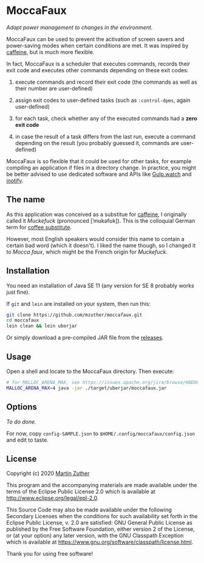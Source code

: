 # MoccaFaux

*Adapt power management to changes in the environment.*

MoccaFaux can be used to prevent the activation of screen savers and
power-saving modes when certain conditions are met.  It was inspired
by [caffeine], but is much more flexible.

In fact, MoccaFaux is a scheduler that executes commands, records
their exit code and executes other commands depending on these exit
codes:

1. execute commands and record their exit code (the commands as well
   as their number are user-defined)

1. assign exit codes to user-defined tasks (such as `:control-dpms`,
   again user-defined)

1. for each task, check whether any of the executed commands had a
   **zero exit code**

1. in case the result of a task differs from the last run, execute a
   command depending on the result (you probably guessed it, commands
   are user-defined)

MoccaFaux is so flexible that it could be used for other tasks, for
example compiling an application if files in a directory change.  In
practice, you might be better advised to use dedicated software and
APIs like [Gulp.watch] and [inotify].

## The name

As this application was conceived as a substitue for [caffeine], I
originally called it *Muckefuck* (pronounced [ˈmʊkəfʊk]).  This is the
colloquial German term for [coffee substitute].

However, most English speakers would consider this name to contain a
certain bad word (which it doesn't).  I liked the name though, so I
changed it to *Mocca faux*, which might be the French origin for
*Muckefuck*.

## Installation

You need an installation of Java SE 11 (any version for SE 8 probably
works just fine).

If `git` and `lein` are installed on your system, then run this:

```bash
git clone https://github.com/mzuther/moccafaux.git
cd moccafaux
lein clean && lein uberjar
```

Or simply download a pre-compiled JAR file from the [releases].

## Usage

Open a shell and locate to the MoccaFaux directory.  Then execute:

```bash
# for MALLOC_ARENA_MAX, see https://issues.apache.org/jira/browse/HADOOP-7154)
MALLOC_ARENA_MAX=4 java -jar ./target/uberjar/moccafaux.jar
```

## Options

*To do done.*

For now, copy `config-SAMPLE.json` to
`$HOME/.config/moccafaux/config.json` and edit to taste.

## License

Copyright (c) 2020 [Martin Zuther]

This program and the accompanying materials are made available under
the terms of the Eclipse Public License 2.0 which is available at
http://www.eclipse.org/legal/epl-2.0.

This Source Code may also be made available under the following
Secondary Licenses when the conditions for such availability set forth
in the Eclipse Public License, v. 2.0 are satisfied: GNU General
Public License as published by the Free Software Foundation, either
version 2 of the License, or (at your option) any later version, with
the GNU Classpath Exception which is available at
https://www.gnu.org/software/classpath/license.html.

Thank you for using free software!


[caffeine]:           https://launchpad.net/caffeine
[coffee substitute]:  https://en.wikipedia.org/wiki/Coffee_substitute
[inotify]:            https://en.wikipedia.org/wiki/Inotify
[Gulp.watch]:         https://gulpjs.com/docs/en/getting-started/watching-files

[Martin Zuther]:  http://www.mzuther.de/
[releases]:       https://github.com/mzuther/moccafaux/releases
